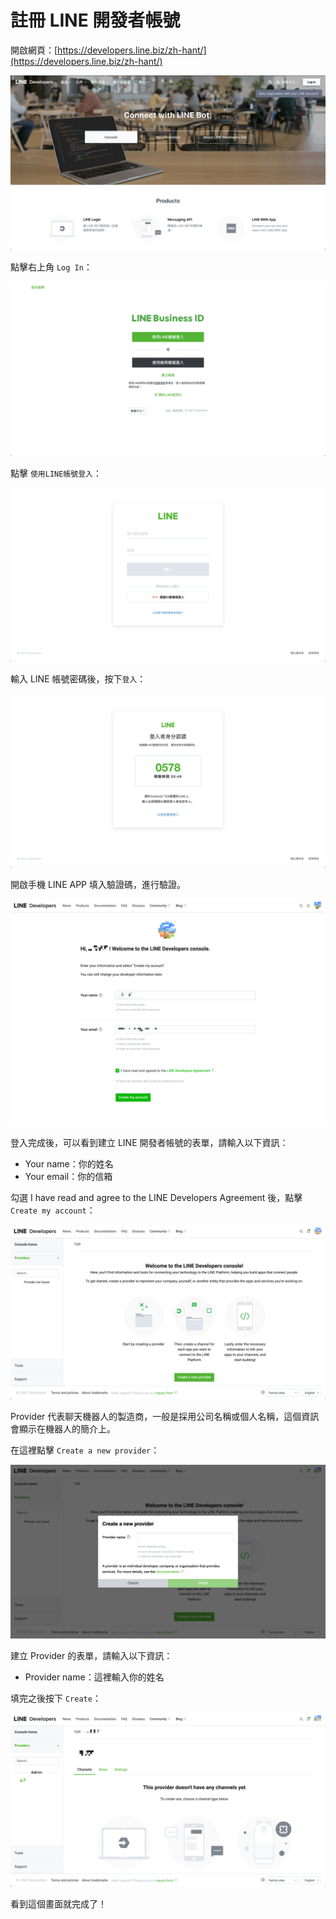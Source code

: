 # 註冊 LINE 開發者帳號

開啟網頁：[https://developers.line.biz/zh-hant/](https://developers.line.biz/zh-hant/)

![圖 1](images/line_developer_dc0814607810b3745ab254ec965bbbcf54752b83162c2c54dcbaf7543c7b7b0d.png)

點擊右上角 `Log In`：

![圖 2](images/line_developer_89cba655d1453d31131e26aeb419311ba2728a659427815086c11f6b258cbf5f.png)

點擊 `使用LINE帳號登入`：

![圖 3](images/line_developer_2f44d190b2af5564d19ca40a5d7073acc8204875397864af82d7cb66e1fbd8b9.png)

輸入 LINE 帳號密碼後，按下`登入`：

![圖 4](images/line_developer_f2e11425d3f78421ec3baa056383fed40a9b5442c9ab49dcb632e782662d4c25.png)

開啟手機 LINE APP 填入驗證碼，進行驗證。

![圖 6](images/line_developer_f306f992ef2e802d74deef126a4bff9e4e2b742a2eb852216ebf4f01c46352cf.png)

登入完成後，可以看到建立 LINE 開發者帳號的表單，請輸入以下資訊：

- Your name：你的姓名
- Your email：你的信箱

勾選 I have read and agree to the LINE Developers Agreement 後，點擊 `Create my account`：

![圖 7](images/line_developer_2f8834b3e092c79a1c183cbe24b3c0f8c4fc417295a23ebd0200a353d18da496.png)

Provider 代表聊天機器人的製造商，一般是採用公司名稱或個人名稱，這個資訊會顯示在機器人的簡介上。

在這裡點擊 `Create a new provider`：

![圖 10](images/line_developer_80ec1f7653193673474d839084ebc10d759887f24c0c7a6ebcf2e5371b9981dc.png)

建立 Provider 的表單，請輸入以下資訊：

- Provider name：這裡輸入你的姓名

填完之後按下 `Create`：

![圖 11](images/line_developer_39f9f28f4542b5d7c51e1b0a7fbfc9861cdfc7c51fb00e740a0a8add89b2a5bb.png)

看到這個畫面就完成了！